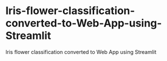 # Iris-flower-classification-converted-to-Web-App-using-Streamlit
Iris flower classification converted to  Web App using Streamlit
